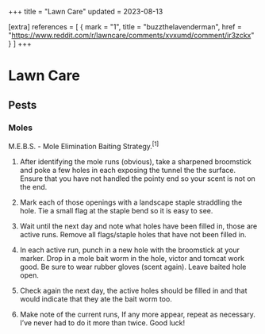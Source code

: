 +++
title = "Lawn Care"
updated = 2023-08-13

[extra]
references = [
    { mark = "1", title = "buzzthelavenderman", href = "https://www.reddit.com/r/lawncare/comments/xvxumd/comment/ir3zckx" }
]
+++

# Lawn Care


## Pests


### Moles

M.E.B.S. - Mole Elimination Baiting Strategy.<sup>[1]</sup>

1. After identifying the mole runs (obvious), take a sharpened broomstick and poke a few holes in each exposing the tunnel the the surface. Ensure that you have not handled the pointy end so your scent is not on the end.

1. Mark each of those openings with a landscape staple straddling the hole. Tie a small flag at the staple bend so it is easy to see.

1. Wait until the next day and note what holes have been filled in, those are active runs. Remove all flags/staple holes that have not been filled in.

1. In each active run, punch in a new hole with the broomstick at your marker. Drop in a mole bait worm in the hole, victor and tomcat work good. Be sure to wear rubber gloves (scent again). Leave baited hole open.

1. Check again the next day, the active holes should be filled in and that would indicate that they ate the bait worm too.

1. Make note of the current runs, If any more appear, repeat as necessary. I’ve never had to do it more than twice.
Good luck!